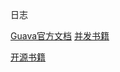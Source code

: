 

日志

[Guava官方文档](http://ifeve.com/category/guava-2/)
[并发书籍](http://ifeve.com/category/%E5%B9%B6%E5%8F%91%E4%B9%A6%E7%B1%8D/)

[开源书籍](http://blog.didispace.com/free-books.html)



